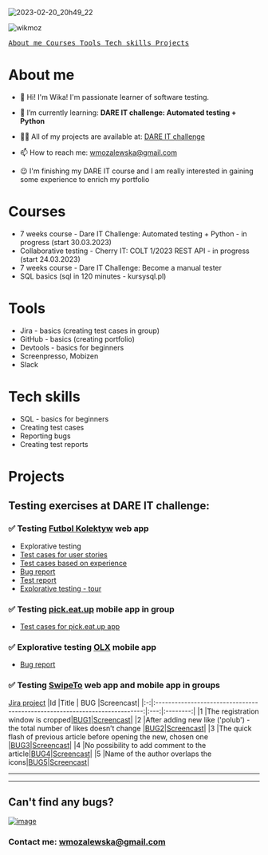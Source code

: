 

![2023-02-20_20h49_22](https://user-images.githubusercontent.com/122229411/220188318-ab13f5d8-f710-4785-93d0-21e36bc2b6c2.png)



<p align="left"> <img src="https://komarev.com/ghpvc/?username=wikmoz&label=Profile%20views&color=0e75b6&style=flat" alt="wikmoz" /> </p>

<p align="left">
</p>

[<kbd> About me </kbd>](#about-me)
[<kbd> Courses </kbd>](#courses)
[<kbd> Tools </kbd>](#tools)
[<kbd> Tech skills </kbd>](#tech-skills)
[<kbd> Projects </kbd>](#projects)

# About me

- 👋 Hi! I'm Wika! I'm passionate learner of software testing. 

- 🌱 I’m currently learning: **DARE IT challenge: Automated testing + Python**

- 👨‍💻 All of my projects are available at: [DARE IT challenge](https://github.com/WikMoz/challenge_portfolio_Wiktoria)

- 📫 How to reach me: <wmozalewska@gmail.com>

- 😉 I'm finishing my DARE IT course and I am really interested in gaining some experience to enrich my portfolio 

# Courses

- 7 weeks course - Dare IT Challenge: Automated testing + Python - in progress (start 30.03.2023)
- Collaborative testing - Cherry IT: COLT 1/2023 REST API - in progress (start 24.03.2023)
- 7 weeks course - Dare IT Challenge: Become a manual tester
- SQL basics (sql in 120 minutes - kursysql.pl)


# Tools

- Jira - basics (creating test cases in group)
- GitHub - basics (creating portfolio)
- Devtools - basics for beginners
- Screenpresso, Mobizen
- Slack

# Tech skills

- SQL - basics for beginners
- Creating test cases
- Reporting bugs
- Creating test reports

# Projects


## Testing exercises at DARE IT challenge:


### ✅ Testing [Futbol Kolektyw](https://scouts-test.futbolkolektyw.pl/pl) web app
- Explorative testing
- [Test cases for user stories](https://docs.google.com/spreadsheets/d/1lodk83NlXzVX2n_N-y8rW2jbiDuHJxqD/edit?usp=sharing&ouid=117170517202558210113&rtpof=true&sd=true)
- [Test cases based on experience](https://docs.google.com/spreadsheets/d/1YmXbnhtnpeROPaZI6VZ_JnWPs83CFGMd/edit?usp=sharing&ouid=117170517202558210113&rtpof=true&sd=true)
- [Bug report](https://docs.google.com/spreadsheets/d/1yNjSEN-VvtSfSd5MfSlgpfMwzW0bd1FGTANk7rX8lcE/edit?usp=sharing) 
- [Test report](https://docs.google.com/spreadsheets/d/1IvBLQX9O88la2VP2aUuf9GlSBBfTlNkv5cXqbucVlKc/edit?usp=sharing) 
- [Explorative testing - tour](https://docs.google.com/spreadsheets/d/1TrnbCMN6Ii4YK9mdQORSYsZ59pRR7AjU5uM4_7y8bEg/edit?usp=share_link) 

### ✅ Testing [pick.eat.up](https://play.google.com/store/apps/details?id=com.pickeatup&gl=US&pli=1) mobile app in group
- [Test cases for pick.eat.up app](https://docs.google.com/spreadsheets/d/1Z4GQxUTicf-5v0iVSGIMF_72bpZmDYHq/edit?usp=sharing&ouid=117170517202558210113&rtpof=true&sd=true) 

### ✅ Explorative testing [OLX](https://play.google.com/store/apps/details?id=pl.tablica&gl=US) mobile app
- [Bug report](https://docs.google.com/spreadsheets/d/1psyvC75DrlCn2q9qnlad02WGcFH9bQkzEdPt1OVgCuA/edit?usp=share_link)

### ✅ Testing [SwipeTo](https://swipeto.pl/) web app and mobile app in groups 


[Jira project](https://sirtester.atlassian.net/browse/CPP)
|Id |Title                                                                       | BUG |Screencast|
|:-:|:--------------------------------------------------------------------------:|:---:|:--------:|
|1  |The registration window is cropped|[BUG1](https://github.com/WikMoz/challenge_portfolio_Wiktoria/files/10614016/CPP-2.pdf)|[Screencast](https://user-images.githubusercontent.com/122229411/216847250-a513ca26-e12c-41da-864d-a2dba5616a9e.mp4)|
|2  |After adding new like ('polub') - the total number of likes doesn’t change  |[BUG2](https://github.com/WikMoz/challenge_portfolio_Wiktoria/files/10614000/CPP-3.pdf)|[Screencast](https://user-images.githubusercontent.com/122229411/216847701-300ed0ba-5723-4497-9161-75d6f979d810.mp4)|
|3  |The quick flash of previous article before opening the new, chosen one |[BUG3](https://github.com/WikMoz/challenge_portfolio_Wiktoria/files/10613994/CPP-4.pdf)|[Screencast](https://user-images.githubusercontent.com/122229411/216848500-90ff042e-636a-4212-984f-4ae05ceee7c8.mp4)|
|4  |No possibility to add comment to the article|[BUG4](https://github.com/WikMoz/challenge_portfolio_Wiktoria/files/10613982/CPP-5.pdf)|[Screencast](https://drive.google.com/file/d/1Hk4CA7y46jmeFjd4jy2x-7m2uVLGanS4/view?usp=share_link)|
|5  |Name of the author overlaps the icons|[BUG5](https://github.com/WikMoz/challenge_portfolio_Wiktoria/files/10613965/CPP-6.pdf)|[Screencast](https://drive.google.com/file/d/1lOVSLKrvoZg3jJ-e3gnJUDC9dj4ZoO_Z/view?usp=share_link)|



---
---


## Can't find any bugs?

[![image](https://user-images.githubusercontent.com/122229411/220118399-62be1ad0-c2cf-4fd8-ab22-8e16575283d4.png)](https://cdn.quotesgram.com/small/49/3/1387005649-how_to_fix_software_bugs.jpg) 
### **Contact me**: wmozalewska@gmail.com


